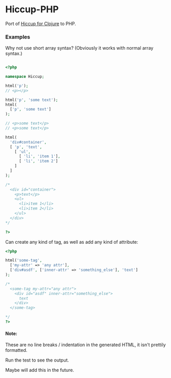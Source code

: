# Hiccup-PHP #

Port of [Hiccup for Clojure](https://github.com/weavejester/hiccup) to PHP.

### Examples #

Why not use short array syntax? (Obviously it works with normal array syntax.)

```php

<?php

namespace Hiccup;

html('p'); 
// <p></p>

html('p', 'some text');
html(
  ['p', 'some text']
);

// <p>some text</p>
// <p>some text</p>

html(
  'div#container',
  [ 'p', 'text',
    [ 'ul', 
      [ 'li', 'item 1'],
      [ 'li', 'item 2']
    ]
  ]
);

/*
  <div id="container">
    <p>text</p>
    <ul>
      <li>item 1</li>
      <li>item 2</li>
    </ul>
  </div>
*/

?>
```

Can create any kind of tag, as well as add any kind of attribute:

```php
<?php

html('some-tag', 
  ['my-attr' => 'any attr'],
  ['div#asdf', ['inner-attr' => 'something_else'], 'text']
);

/*
  <some-tag my-attr="any attr">
    <div id="asdf" inner-attr="something_else">
      text
    </div>
  </some-tag>

*/
?>
```

#### Note: #

These are no line breaks / indentation in the generated HTML, it isn't prettily formatted.

Run the test to see the output.

Maybe will add this in the future.
